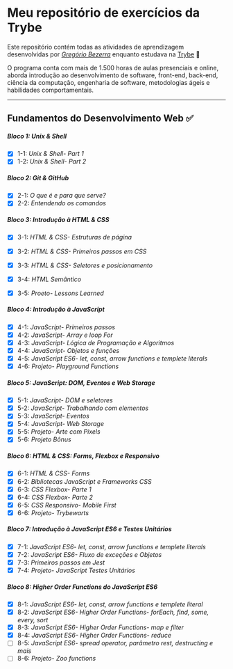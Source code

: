 # Meu repositório de exercícios da Trybe

Este repositório contém todas as atividades de aprendizagem desenvolvidas por _[Gregório Bezerra](https://www.linkedin.com/in/gregoriobezerra/)_ enquanto estudava na [Trybe](https://www.betrybe.com/) :rocket:

O programa conta com mais de 1.500 horas de aulas presenciais e online, aborda introdução ao desenvolvimento de software, front-end, back-end, ciência da computação, engenharia de software, metodologias ágeis e habilidades comportamentais.

---
## Fundamentos do Desenvolvimento Web :white_check_mark:

##### Bloco 1: Unix & Shell

- [x] 1-1: _Unix & Shell- Part 1_
- [x] 1-2: _Unix & Shell- Part 2_

##### Bloco 2: Git & GitHub

- [x] 2-1: _O que é e para que serve?_
- [x] 2-2: _Entendendo os comandos_

##### Bloco 3: Introdução à HTML & CSS

- [x] 3-1: _HTML & CSS- Estruturas de página_
- [x] 3-2: _HTML & CSS- Primeiros passos em CSS_
- [x] 3-3: _HTML & CSS- Seletores e posicionamento_
- [x] 3-4: _HTML Semântico_
- [x] 3-5: _Proeto- Lessons Learned_


##### Bloco 4: Introdução à JavaScript

- [x] 4-1: _JavaScript- Primeiros passos_
- [x] 4-2: _JavaScript- Array e loop For_
- [x] 4-3: _JavaScript- Lógica de Programação e Algoritmos_
- [x] 4-4: _JavaScript- Objetos e funções_
- [x] 4-5: _JavaScript ES6- let, const, arrow functions e templete literals_
- [x] 4-6: _Projeto- Playground Functions_

##### Bloco 5: JavaScript: DOM, Eventos e Web Storage

- [x] 5-1: _JavaScript- DOM e seletores_
- [x] 5-2: _JavaScript- Trabalhando com elementos_
- [x] 5-3: _JavaScript- Eventos_
- [x] 5-4: _JavaScript- Web Storage_
- [x] 5-5: _Projeto- Arte com Pixels_
- [x] 5-6: _Projeto Bônus_

##### Bloco 6: HTML & CSS: Forms, Flexbox e Responsivo

- [x] 6-1: _HTML & CSS- Forms_
- [x] 6-2: _Bibliotecas JavaScript e Frameworks CSS_
- [x] 6-3: _CSS Flexbox- Parte 1_
- [x] 6-4: _CSS Flexbox- Parte 2_
- [x] 6-5: _CSS Responsivo- Mobile First_
- [x] 6-6: _Projeto- Trybewarts_

##### Bloco 7: Introdução à JavaScript ES6 e Testes Unitários

- [x] 7-1: _JavaScript ES6- let, const, arrow functions e templete literals_
- [x] 7-2: _JavaScript ES6- Fluxo de exceções e Objetos_
- [x] 7-3: _Primeiros passos em Jest_
- [x] 7-4: _Projeto- JavaScript Testes Unitários_

##### Bloco 8: Higher Order Functions do JavaScript ES6

- [x] 8-1: _JavaScript ES6- let, const, arrow functions e templete literal_
- [x] 8-2: _JavaScript ES6- Higher Order Functions- forEach, find, some, every, sort_
- [x] 8-3: _JavaScript ES6- Higher Order Functions- map e filter_
- [x] 8-4: _JavaScript ES6- Higher Order Functions- reduce_
- [ ] 8-5: _JavaScript ES6- spread operator, parâmetro rest, destructing e mais_
- [ ] 8-6: _Projeto- Zoo functions_
